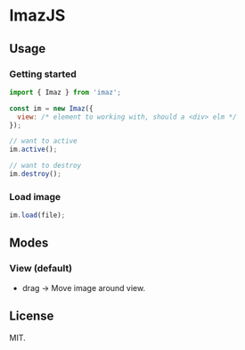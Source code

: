 # ImazJS

## Usage

### Getting started

```js
import { Imaz } from 'imaz';

const im = new Imaz({
  view: /* element to working with, should a <div> elm */
});

// want to active
im.active();

// want to destroy
im.destroy();
```

### Load image

```js
im.load(file);
```

## Modes

### View (default)

- drag -> Move image around view.

## License

MIT.
